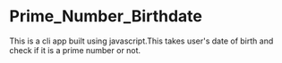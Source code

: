 # Prime_Number_Birthdate

This is a cli app built using javascript.This takes user's date of birth and check if it is a prime number or not.
